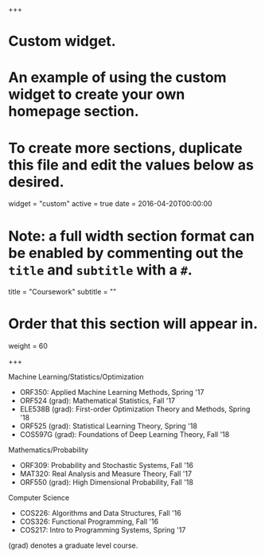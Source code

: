 +++
# Custom widget.
# An example of using the custom widget to create your own homepage section.
# To create more sections, duplicate this file and edit the values below as desired.
widget = "custom"
active = true
date = 2016-04-20T00:00:00

# Note: a full width section format can be enabled by commenting out the `title` and `subtitle` with a `#`.
title = "Coursework"
subtitle = ""

# Order that this section will appear in.
weight = 60

+++



Machine Learning/Statistics/Optimization

- ORF350: Applied Machine Learning Methods, Spring '17 
- ORF524 (grad): Mathematical Statistics, Fall '17  
- ELE538B (grad): First-order Optimization Theory and Methods, Spring '18
- ORF525 (grad): Statistical Learning Theory, Spring '18  
- COS597G (grad): Foundations of Deep Learning Theory, Fall '18  

Mathematics/Probability

- ORF309: Probability and Stochastic Systems, Fall '16  
- MAT320: Real Analysis and Measure Theory, Fall '17  
- ORF550 (grad): High Dimensional Probability, Fall '18  

Computer Science

- COS226: Algorithms and Data Structures, Fall '16  
- COS326: Functional Programming, Fall '16  
- COS217: Intro to Programming Systems, Spring '17  

(grad) denotes a graduate level course.